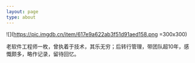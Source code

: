 ```yaml
---
layout: page
type: about
---
```


![](https://pic.imgdb.cn/item/617e9a622ab3f51d91aed158.png =300x300)

老软件工程师一枚，曾执着于技术，其乐无穷；后转行管理，带团队超10年，感慨颇多，略作记录，留待回忆。


